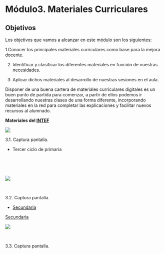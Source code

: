 
# Módulo3. Materiales Curriculares

## Objetivos

Los objetivos que vamos a alcanzar en este módulo son los siguientes:

1.Conocer los principales materiales curriculares como base para la mejora docente.

2. Identificar y clasificar los diferentes materiales en función de nuestras necesidades.

3. Aplicar dichos materiales al desarrollo de nuestras sesiones en el aula.

Disponer de una buena cartera de materiales curriculares digitales es un buen punto de partida para comenzar, a partir de ellos podemos ir desarrollando nuestras clases de una forma diferente, incorporando materiales en la red para completar las explicaciones y facilitar nuevos recursos al alumnado.

**Materiales del [INTEF](http://www.ite.educacion.es/es/intef)**


![](capturadaintef.jpg)

3.1. Captura pantalla.

- Tercer ciclo de primaria

 

 


![](http://www.aularagon.org/Files/UserFiles/File/ESCUELA2.0/primaria.jpg)

 

3.2. Captura pantalla.

- [Secundaria](http://e-ducativa.catedu.es/44700165/sitio/index.cgi?wid_item=118&amp;wid_seccion=22)

[Secundaria](http://e-ducativa.catedu.es/44700165/sitio/index.cgi?wid_item=118&amp;wid_seccion=22)


![](http://www.aularagon.org/Files/UserFiles/File/ESCUELA2.0/banner_asignaturas.jpg)

 

3.3. Captura pantalla.

 

